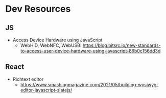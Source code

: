 # Dev Resources
## JS
* Access Device Hardware using JavaScript
  - WebHID, WebNFC, WebUSB: https://blog.bitsrc.io/new-standards-to-access-user-device-hardware-using-javascript-86b0c156dd3d
## React
* Richtext editor
  - https://www.smashingmagazine.com/2021/05/building-wysiwyg-editor-javascript-slatejs/
